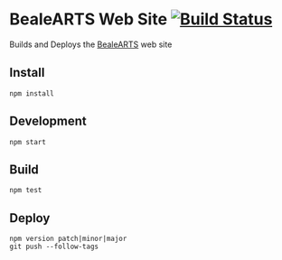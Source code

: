 # BealeARTS Web Site [![Build Status](https://travis-ci.org/bealearts/bealearts.co.uk.png?branch=master)](https://travis-ci.org/bealearts/bealearts.co.uk)

Builds and Deploys the [BealeARTS](http://bealearts.co.uk) web site

## Install
```shell
npm install
```

## Development
```shell
npm start
```

## Build
```shell
npm test
```

## Deploy
```shell
npm version patch|minor|major
git push --follow-tags
```
